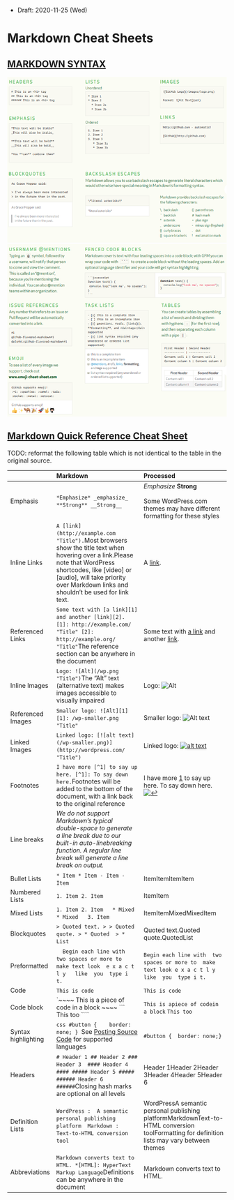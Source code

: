 * Draft: 2020-11-25 (Wed)

# Markdown Cheat Sheets



## [MARKDOWN SYNTAX](https://guides.github.com/pdfs/markdown-cheatsheet-online.pdf)

<img src='images/markdown-cheat_sheet-markdown_syntax-page_1.png'>

<img src='images/markdown-cheat_sheet-markdown_syntax-page_2.png'>



## [Markdown Quick Reference Cheat Sheet](https://wordpress.com/support/markdown-quick-reference/)

TODO: reformat the following table which is not identical to the table in the original source.

|                     | Markdown                                                     | Processed                                                    |
| :------------------ | :----------------------------------------------------------- | :----------------------------------------------------------- |
| Emphasis            | `*Emphasize* _emphasize_ **Strong** __Strong__`              | *Emphasize* **Strong** <br /><br />Some WordPress.com themes may have different formatting for these styles |
| Inline Links        | `A [link](http://example.com "Title").`Most browsers show the title text when hovering over a link.Please note that WordPress shortcodes, like [video] or [audio], will take priority over Markdown links and shouldn’t be used for link text. | A [link](http://example.com/).                               |
| Referenced Links    | `Some text with [a link][1] and another [link][2]. [1]: http://example.com/ "Title" [2]: http://example.org/ "Title"`The reference section can be anywhere in the document | Some text with [a link](http://example.com/) and another [link](http://example.org/). |
| Inline Images       | `Logo: ![Alt](/wp.png "Title")`The “Alt” text (alternative text) makes images accessible to visually impaired | Logo: ![Alt](https://i2.wp.com/s.wordpress.org/about/images/logos/wordpress-logo-32.png) |
| Referenced Images   | `Smaller logo: ![Alt][1] [1]: /wp-smaller.png "Title"`       | Smaller logo: ![Alt text](https://i2.wp.com/s.wordpress.org/about/images/wpmini-grey.png) |
| Linked Images       | `Linked logo: [![alt text](/wp-smaller.png)] (http://wordpress.com/ "Title")` | Linked logo: [![alt text](https://i2.wp.com/s.wordpress.org/about/images/wpmini-grey.png)](http://wordpress.com/) |
| Footnotes           | `I have more [^1] to say up here. [^1]: To say down here.`Footnotes will be added to the bottom of the document, with a link back to the original reference | I have more [1](https://wordpress.com/support/markdown-quick-reference/68137-1) to say up here. To say down here. [![↩](https://s0.wp.com/wp-content/mu-plugins/wpcom-smileys/twemoji/2/svg/21a9.svg)](https://wordpress.com/support/markdown-quick-reference/68137-1) |
| Line breaks         | *We do not support Markdown’s typical double-space to generate a line break due to our built-in auto-linebreaking function. A regular line break will generate a line break on output.* |                                                              |
| Bullet Lists        | `* Item * Item - Item - Item`                                | ItemItemItemItem                                             |
| Numbered Lists      | `1. Item 2. Item`                                            | ItemItem                                                     |
| Mixed Lists         | `1. Item 2. Item   * Mixed   * Mixed   3. Item`              | ItemItemMixedMixedItem                                       |
| Blockquotes         | `> Quoted text. > > Quoted quote. > * Quoted  > * List`      | Quoted text.Quoted quote.QuotedList                          |
| Preformatted        | `  Begin each line with   two spaces or more to   make text look  e x a c t l y   like  you  type i  t.` | `Begin each line with  two spaces or more to  make text look e x a c t l y  like  you  type i t.` |
| Code                | ``This is code``                                             | `This is code`                                               |
| Code block          | `~~~~ This is a  piece of code  in a block ~~~~ ``` This too ```` | `This is apiece of codein a block` `This too`                |
| Syntax highlighting | ````css #button {    border: none; } ````See [Posting Source Code](https://wordpress.com/support/code/posting-source-code/) for supported languages | `#button {  border: none;}`                                  |
| Headers             | `# Header 1 ## Header 2 ### Header 3  #### Header 4 #### ##### Header 5 ##### ###### Header 6 ######`Closing hash marks are optional on all levels | Header 1Header 2Header 3Header 4Header 5Header 6             |
| Definition Lists    | `WordPress :  A semantic personal publishing platform  Markdown :  Text-to-HTML conversion tool` | WordPressA semantic personal publishing platformMarkdownText-to-HTML conversion toolFormatting for definition lists may vary between themes |
| Abbreviations       | `Markdown converts text to HTML. *[HTML]: HyperText Markup Language`Definitions can be anywhere in the document | Markdown converts text to HTML.                              |